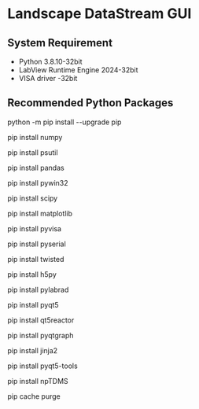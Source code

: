 # Landscape DataStream GUI
## System Requirement
- Python 3.8.10-32bit
- LabView Runtime Engine 2024-32bit
- VISA driver -32bit

## Recommended Python Packages
python -m pip install --upgrade pip

pip install numpy

pip install psutil

pip install pandas

pip install pywin32

pip install scipy

pip install matplotlib

pip install pyvisa

pip install pyserial

pip install twisted

pip install h5py

pip install pylabrad

pip install pyqt5

pip install qt5reactor

pip install pyqtgraph

pip install jinja2

pip install pyqt5-tools

pip install npTDMS

pip cache purge
